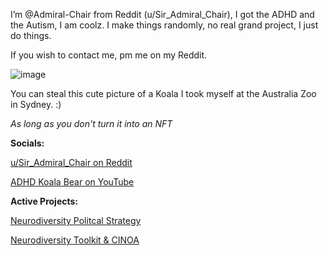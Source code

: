 I’m @Admiral-Chair from Reddit (u/Sir_Admiral_Chair), I got the ADHD and the Autism, I am coolz. I make things randomly, no real grand project, I just do things.

If you wish to contact me, pm me on my Reddit.

![image](https://styles.redditmedia.com/t5_50g920/styles/profileIcon_7uuteryln7m71.jpg?width=256&height=256&frame=1&crop=256:256,smart&s=890e9c7464670fd5bf2134d098616abea74dc24c)

You can steal this cute picture of a Koala I took myself at the Australia Zoo in Sydney. :)

*As long as you don't turn it into an NFT*

**Socials:**

[u/Sir_Admiral_Chair on Reddit](https://www.reddit.com/user/Sir_Admiral_Chair)

[ADHD Koala Bear on YouTube](https://www.youtube.com/@adhdkoalabear/)

<!---
Admiral-Chair/Admiral-Chair is a ✨ special ✨ repository because its `README.md` (this file) appears on your GitHub profile.
You can click the Preview link to take a look at your changes.
--->

**Active Projects:**

[Neurodiversity Politcal Strategy](https://github.com/Admiral-Chair/Neurodiversity_Political_Strategy)

[Neurodiversity Toolkit & CINOA](https://github.com/Admiral-Chair/neurodiversity-toolkit)
